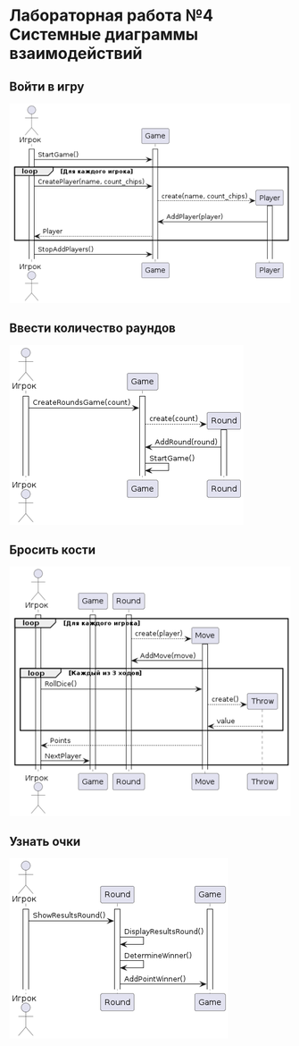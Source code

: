 # Лабораторная работа №4 Системные диаграммы взаимодействий

## Войти в игру
![](images/lab4-1.png)

## Ввести количество раундов

![](images/lab4-2.png)

## Бросить кости

![](images/lab4-3.png)

## Узнать очки

![](images/lab4-4.png)
